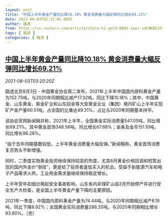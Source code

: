 ```yaml
---
layout: post
title: "中国上半年黄金产量同比降10.18% 黄金消费量大幅反弹同比增长69.21%"
date: 2021-08-03T03:31:02.000Z
author: 路透
from: https://cn.reuters.com/article/china-h1-gold-0803-tues-idCNKBS2F409K
tags: [ 路透 ]
categories: [ 路透 ]
---
```

<!--1627961462000-->
[中国上半年黄金产量同比降10.18% 黄金消费量大幅反弹同比增长69.21%](https://cn.reuters.com/article/china-h1-gold-0803-tues-idCNKBS2F409K)
------

<div>
<div><i>2021-08-03T03:20:20Z</i></div><p>路透北京8月3日 - 中国黄金协会周二发布，2021年上半年中国国内原料黄金产量为152.75吨，与2020年同期相比减产17.32吨，同比下降10.18%；其中，中国黄金、山东黄金、紫金矿业和山东招金等大型黄金企业（集团）境内矿山上半年实现矿产金产量60.51吨，占全国的比重达49.31%，占比与2020年同期基本持平。</p><p>该协会官网新闻稿并称，2021年上半年，全国黄金实际消费量547.05吨，同比增长69.21%。其中黄金首饰348.56吨，同比增长67.68%；金条及金币151.10吨，同比增长96.28%。</p><p>“由于去年同期基数较低，上半年黄金消费量大幅反弹。”新闻稿称，黄金首饰消费复苏势头不断增强。</p><p>同时，二季度实物黄金投资继续保持较高的热度，尤其6月黄金价格回调和短暂出现的国内外金价“倒挂”，更是给了投资者逢低买入的机会。受益于新能源汽车和电子产品需求火热，工业用金需求量继续保持稳定增长。</p><p>上半年受年初烟台两起安全事故影响，山东省内非煤矿山自2月开始停产并进行安全生产大检查，是全国上半年黄金产量下降的主要原因。</p><p>2021年一季度，中国国内原料黄金产量为74.44吨，与2020年同期相比减产8.19吨，同比下降9.92%；全国黄金实际消费量288.20吨，与2020年同期相比增长93.90%。（完）</p>
</div>
